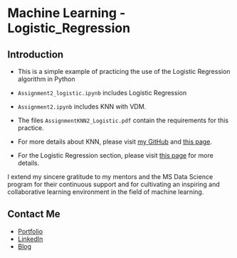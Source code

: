 # Machine Learning - Logistic_Regression

## Introduction
- This is a simple example of practicing the use of the Logistic Regression algorithm in Python

- `Assignment2_logistic.ipynb` includes Logistic Regression 

- `Assignment2.ipynb` includes KNN with VDM.

- The files `AssignmentKNN2_Logistic.pdf` contain the requirements for this practice.

- For more details about KNN, please visit [my GitHub](https://github.com/hungkaihsin/Machine-Learning_KNN) and [this page](https://hackmd.io/@hungkaihsin/ByiBK0Mtkg).

- For the Logistic Regression section, please visit [this page](https://hackmd.io/@hungkaihsin/rkUmkaun1l) for more details.

I extend my sincere gratitude to my mentors and the MS Data Science program for their continuous support and for cultivating an inspiring and collaborative learning environment in the field of machine learning.

## Contact Me
- [Portfolio](https://hungkaihsin.github.io)
- [LinkedIn](https://www.linkedin.com/in/kai-hsin-hung/)
- [Blog](https://hackmd.io/@hungkaihsin)
